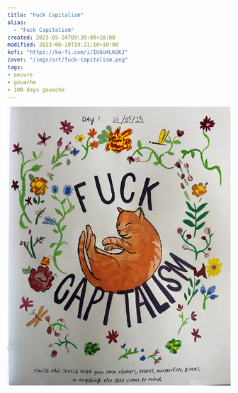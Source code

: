 ```yaml
---
title: "Fuck Capitalism"
alias:
  - "Fuck Capitalism"
created: 2023-05-24T09:39:09+10:00
modified: 2023-06-19T19:21:10+10:00
kofi: "https://ko-fi.com/i/IU6U4LKUKJ"
cover: "/imgs/art/fuck-capitalism.png"
tags:
- oeuvre
- gouache
- 100 days gouache
---
```


![Fuck Capitalism](imgs/art/fuck-capitalism.png)